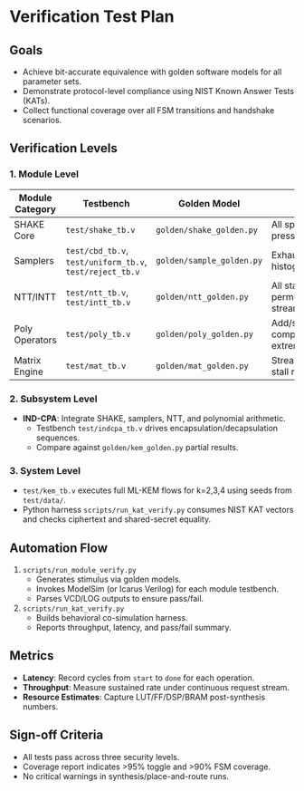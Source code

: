 # Verification Test Plan

## Goals
- Achieve bit-accurate equivalence with golden software models for all parameter sets.
- Demonstrate protocol-level compliance using NIST Known Answer Tests (KATs).
- Collect functional coverage over all FSM transitions and handshake scenarios.

## Verification Levels
### 1. Module Level
| Module Category | Testbench | Golden Model | Coverage Goals |
| --------------- | --------- | ------------ | -------------- |
| SHAKE Core      | `test/shake_tb.v` | `golden/shake_golden.py` | All sponge rounds, back-pressure scenarios. |
| Samplers        | `test/cbd_tb.v`, `test/uniform_tb.v`, `test/reject_tb.v` | `golden/sample_golden.py` | Exhaustive coefficient histogram bins. |
| NTT/INTT        | `test/ntt_tb.v`, `test/intt_tb.v` | `golden/ntt_golden.py` | All stages, lane permutations, reset mid-stream. |
| Poly Operators  | `test/poly_tb.v` | `golden/poly_golden.py` | Add/sub overflow paths, compression/decompression extremes. |
| Matrix Engine   | `test/mat_tb.v` | `golden/mat_golden.py` | Streaming alignment, SHAKE stall recovery. |

### 2. Subsystem Level
- **IND-CPA**: Integrate SHAKE, samplers, NTT, and polynomial arithmetic.
  - Testbench `test/indcpa_tb.v` drives encapsulation/decapsulation sequences.
  - Compare against `golden/kem_golden.py` partial results.

### 3. System Level
- `test/kem_tb.v` executes full ML-KEM flows for k=2,3,4 using seeds from `test/data/`.
- Python harness `scripts/run_kat_verify.py` consumes NIST KAT vectors and checks
  ciphertext and shared-secret equality.

## Automation Flow
1. `scripts/run_module_verify.py`
   - Generates stimulus via golden models.
   - Invokes ModelSim (or Icarus Verilog) for each module testbench.
   - Parses VCD/LOG outputs to ensure pass/fail.
2. `scripts/run_kat_verify.py`
   - Builds behavioral co-simulation harness.
   - Reports throughput, latency, and pass/fail summary.

## Metrics
- **Latency**: Record cycles from `start` to `done` for each operation.
- **Throughput**: Measure sustained rate under continuous request stream.
- **Resource Estimates**: Capture LUT/FF/DSP/BRAM post-synthesis numbers.

## Sign-off Criteria
- All tests pass across three security levels.
- Coverage report indicates >95% toggle and >90% FSM coverage.
- No critical warnings in synthesis/place-and-route runs.
